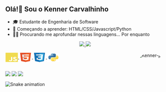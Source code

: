    ## Olá!👋 Sou o Kenner Carvalhinho

- 🎓 Estudante de Engenharia de Software
- 🌱 Começando a aprender: HTML/CSS/Javascript/Python
- 👨‍💻 Procurando me aprofundar nessas linguagens... Por enquanto 

<div align="center">
  <a href="https://github.com/kennercarvalhinho">
  <img width="39%" src="https://github-readme-stats.vercel.app/api?username=kennercarvalhinho&show_icons=true&theme=tokyonight&include_all_commits=true&count_private=true"/>
  <img height="155em" src="https://github-readme-stats.vercel.app/api/top-langs/?username=kennercarvalhinho&layout=compact&langs_count=4&theme=tokyonight"/>
</div>

<div style="display: inline_block"><br>
  <img align="center" alt="Kenner-Js" height="30" width="40" src="https://raw.githubusercontent.com/devicons/devicon/master/icons/javascript/javascript-plain.svg">
  <img align="center" alt="Kenner-HTML" height="30" width="40" src="https://raw.githubusercontent.com/devicons/devicon/master/icons/html5/html5-original.svg">
  <img align="center" alt="Kenner-CSS" height="30" width="40" src="https://raw.githubusercontent.com/devicons/devicon/master/icons/css3/css3-original.svg">
  <img align="center" alt="Kenner-Python" height="30" width="40" src="https://raw.githubusercontent.com/devicons/devicon/master/icons/python/python-original.svg">
  <img align="right" alt="Kenner-pic" height="150" style="border-radius:50px;" src="<iframe src="">
</div>
  
##
  
<div>
  <a href="https://instagram.com/k_carvalhinho" target="_blank"><img src="https://img.shields.io/badge/-Instagram-%23E4405F?style=for-the-badge&logo=instagram&logoColor=white" target="_blank"></a>
  <a href = "mailto:kennercarvalhinhopaiva@gmail.com"><img src="https://img.shields.io/badge/-Gmail-%23333?style=for-the-badge&logo=gmail&logoColor=white" target="_blank"></a>
  <a href="https://www.linkedin.com/in/-45875016a" target="_blank"><img src="https://img.shields.io/badge/-LinkedIn-%230077B5?style=for-the-badge&logo=linkedin&logoColor=white" target="_blank"></a>
<div>
  
![Snake animation](https://github.com/kennercarvalhinho/kennercarvalhinho/blob/output/github-contribution-grid-snake.svg)
